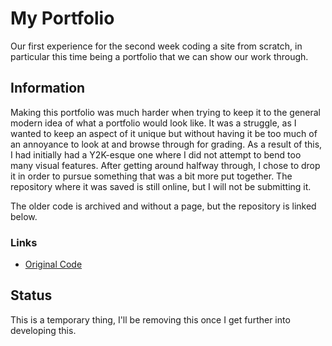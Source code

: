 # My Portfolio

Our first experience for the second week coding a site from scratch, in particular this time being a portfolio that we can show our work through.

## Information

Making this portfolio was much harder when trying to keep it to the general modern idea of what a portfolio would look like. It was a struggle, as I wanted to keep an aspect of it unique but without having it be too much of an annoyance to look at and browse through for grading. As a result of this, I had initially had a Y2K-esque one where I did not attempt to bend too many visual features. After getting around halfway through, I chose to drop it in order to pursue something that was a bit more put together. The repository where it was saved is still online, but I will not be submitting it.

The older code is archived and without a page, but the repository is linked below.

### Links
* [Original Code](https://github.com/pldbrja/my-nice-portfolio)

## Status

This is a temporary thing, I'll be removing this once I get further into developing this.